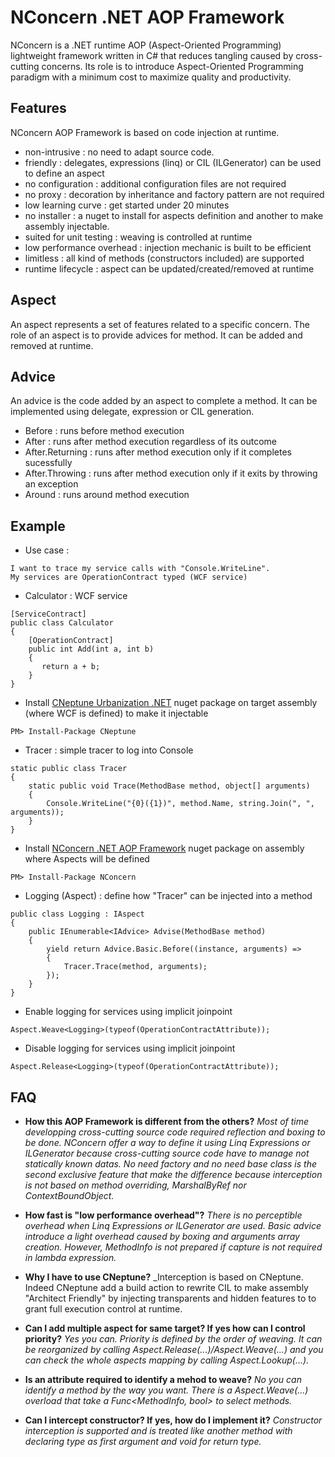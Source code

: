 # NConcern .NET AOP Framework
NConcern is a .NET runtime AOP (Aspect-Oriented Programming) lightweight framework written in C# that reduces tangling caused by cross-cutting concerns. Its role is to introduce Aspect-Oriented Programming paradigm with a minimum cost to maximize quality and productivity.


## Features
NConcern AOP Framework is based on code injection at runtime.

- non-intrusive : no need to adapt source code.
- friendly : delegates, expressions (linq) or CIL (ILGenerator) can be used to define an aspect
- no configuration : additional configuration files are not required
- no proxy : decoration by inheritance and factory pattern are not required
- low learning curve : get started under 20 minutes
- no installer : a nuget to install for aspects definition and another to make assembly injectable.
- suited for unit testing : weaving is controlled at runtime
- low performance overhead : injection mechanic is built to be efficient
- limitless : all kind of methods (constructors included) are supported
- runtime lifecycle : aspect can be updated/created/removed at runtime


## Aspect
An aspect represents a set of features related to a specific concern. The role of an aspect is to provide advices for method. It can be added and removed at runtime.


## Advice
An advice is the code added by an aspect to complete a method. It can be implemented using delegate, expression or CIL generation.

- Before : runs before method execution
- After : runs after method execution regardless of its outcome
- After.Returning : runs after method execution only if it completes sucessfully
- After.Throwing : runs after method execution only if it exits by throwing an exception
- Around : runs around method execution


## Example

- Use case :
```
I want to trace my service calls with "Console.WriteLine".
My services are OperationContract typed (WCF service)
```

- Calculator : WCF service
```
[ServiceContract]
public class Calculator
{
    [OperationContract]
    public int Add(int a, int b)
    {
       return a + b;
    }
}
```

- Install [CNeptune Urbanization .NET](https://www.nuget.org/packages/CNeptune/) nuget package on target assembly (where WCF is defined) to make it injectable
```
PM> Install-Package CNeptune
```

- Tracer : simple tracer to log into Console
```
static public class Tracer
{
    static public void Trace(MethodBase method, object[] arguments)
    {
        Console.WriteLine("{0}({1})", method.Name, string.Join(", ", arguments));
    }
}
```

- Install [NConcern .NET AOP Framework](https://www.nuget.org/packages/NConcern/) nuget package on assembly where Aspects will be defined
```
PM> Install-Package NConcern
```

- Logging (Aspect) : define how "Tracer" can be injected into a method
```
public class Logging : IAspect
{
    public IEnumerable<IAdvice> Advise(MethodBase method)
    {
        yield return Advice.Basic.Before((instance, arguments) => 
        {
            Tracer.Trace(method, arguments);
        });
    }
}
```

- Enable logging for services using implicit joinpoint
```
Aspect.Weave<Logging>(typeof(OperationContractAttribute));
```

- Disable logging for services using implicit joinpoint
```
Aspect.Release<Logging>(typeof(OperationContractAttribute));
```


## FAQ

- **How this AOP Framework is different from the others?** 
_Most of time developping cross-cutting source code required reflection and boxing to be done. NConcern offer a way to define it using Linq Expressions or ILGenerator because cross-cutting source code have to manage not statically known datas. No need factory and no need base class is the second exclusive feature that make the difference because interception is not based on method overriding, MarshalByRef nor ContextBoundObject._

- **How fast is "low performance overhead"?** 
_There is no perceptible overhead when Linq Expressions or ILGenerator are used. Basic advice introduce a light overhead caused by boxing and arguments array creation. However, MethodInfo is not prepared if capture is not required in lambda expression._

- **Why I have to use CNeptune?** 
_Interception is based on CNeptune. Indeed CNeptune add a build action to rewrite CIL to make assembly "Architect Friendly" by injecting transparents and hidden features to to grant full execution control at runtime.

- **Can I add multiple aspect for same target? If yes how can I control priority?** 
_Yes you can. Priority is defined by the order of weaving. It can be reorganized by calling Aspect.Release(...)/Aspect.Weave(...) and you can check the whole aspects mapping by calling Aspect.Lookup(...)._

- **Is an attribute required to identify a mehod to weave?** 
_No you can identify a method by the way you want. There is a Aspect.Weave(...) overload that take a Func<MethodInfo, bool> to select methods._

- **Can I intercept constructor? If yes, how do I implement it?**
_Constructor interception is supported and is treated like another method with declaring type as first argument and void for return type._
